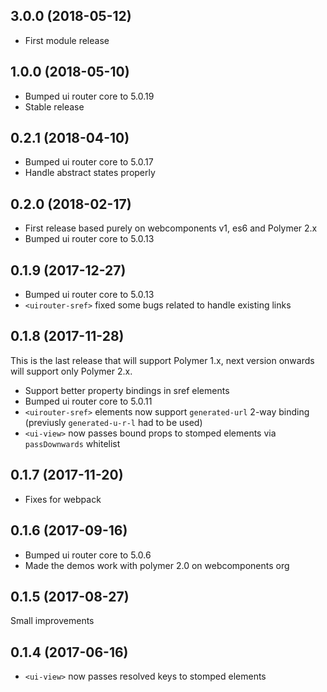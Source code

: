 3.0.0 (2018-05-12)
------------------
- First module release

1.0.0 (2018-05-10)
------------------
- Bumped ui router core to 5.0.19
- Stable release

0.2.1 (2018-04-10)
------------------
- Bumped ui router core to 5.0.17
- Handle abstract states properly

0.2.0 (2018-02-17)
------------------
- First release based purely on webcomponents v1, es6 and Polymer 2.x
- Bumped ui router core to 5.0.13

0.1.9 (2017-12-27)
------------------

- Bumped ui router core to 5.0.13
- `<uirouter-sref>` fixed some bugs related to handle existing links

0.1.8 (2017-11-28)
------------------
This is the last release that will support Polymer 1.x, next version onwards will support only Polymer 2.x.

- Support better property bindings in sref elements
- Bumped ui router core to 5.0.11
- `<uirouter-sref>` elements now support `generated-url` 2-way binding 
  (previusly `generated-u-r-l` had to be used)  
- `<ui-view>` now passes bound props to stomped elements via `passDownwards` whitelist


0.1.7 (2017-11-20)
------------------
- Fixes for webpack

0.1.6 (2017-09-16)
------------------
- Bumped ui router core to 5.0.6
- Made the demos work with polymer 2.0 on webcomponents org

0.1.5 (2017-08-27)
------------------
Small improvements

0.1.4 (2017-06-16)
------------------
- `<ui-view>` now passes resolved keys to stomped elements
